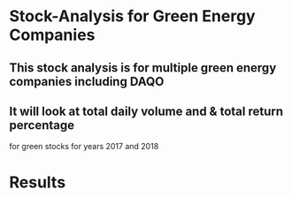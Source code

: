 # Stock-Analysis for Green Energy Companies
## This stock analysis is for multiple green energy companies including DAQO

## It will look at total daily volume and & total return percentage 
for green stocks for years 2017 and 2018

# Results
